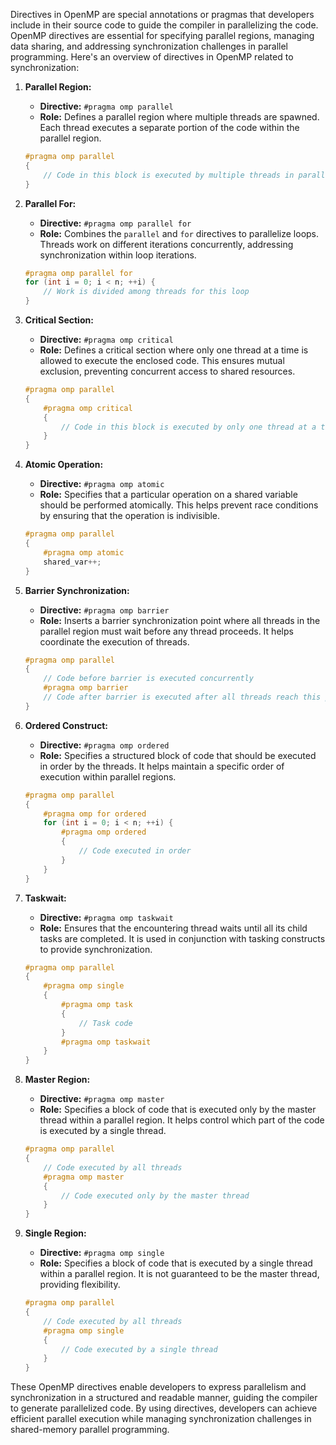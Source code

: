 Directives in OpenMP are special annotations or pragmas that developers include in their source code to guide the compiler in parallelizing the code. OpenMP directives are essential for specifying parallel regions, managing data sharing, and addressing synchronization challenges in parallel programming. Here's an overview of directives in OpenMP related to synchronization:

1. **Parallel Region:**
   - **Directive:** `#pragma omp parallel`
   - **Role:** Defines a parallel region where multiple threads are spawned. Each thread executes a separate portion of the code within the parallel region.

   ```c
   #pragma omp parallel
   {
       // Code in this block is executed by multiple threads in parallel
   }
   ```

2. **Parallel For:**
   - **Directive:** `#pragma omp parallel for`
   - **Role:** Combines the `parallel` and `for` directives to parallelize loops. Threads work on different iterations concurrently, addressing synchronization within loop iterations.

   ```c
   #pragma omp parallel for
   for (int i = 0; i < n; ++i) {
       // Work is divided among threads for this loop
   }
   ```

3. **Critical Section:**
   - **Directive:** `#pragma omp critical`
   - **Role:** Defines a critical section where only one thread at a time is allowed to execute the enclosed code. This ensures mutual exclusion, preventing concurrent access to shared resources.

   ```c
   #pragma omp parallel
   {
       #pragma omp critical
       {
           // Code in this block is executed by only one thread at a time
       }
   }
   ```

4. **Atomic Operation:**
   - **Directive:** `#pragma omp atomic`
   - **Role:** Specifies that a particular operation on a shared variable should be performed atomically. This helps prevent race conditions by ensuring that the operation is indivisible.

   ```c
   #pragma omp parallel
   {
       #pragma omp atomic
       shared_var++;
   }
   ```

5. **Barrier Synchronization:**
   - **Directive:** `#pragma omp barrier`
   - **Role:** Inserts a barrier synchronization point where all threads in the parallel region must wait before any thread proceeds. It helps coordinate the execution of threads.

   ```c
   #pragma omp parallel
   {
       // Code before barrier is executed concurrently
       #pragma omp barrier
       // Code after barrier is executed after all threads reach this point
   }
   ```

6. **Ordered Construct:**
   - **Directive:** `#pragma omp ordered`
   - **Role:** Specifies a structured block of code that should be executed in order by the threads. It helps maintain a specific order of execution within parallel regions.

   ```c
   #pragma omp parallel
   {
       #pragma omp for ordered
       for (int i = 0; i < n; ++i) {
           #pragma omp ordered
           {
               // Code executed in order
           }
       }
   }
   ```

7. **Taskwait:**
   - **Directive:** `#pragma omp taskwait`
   - **Role:** Ensures that the encountering thread waits until all its child tasks are completed. It is used in conjunction with tasking constructs to provide synchronization.

   ```c
   #pragma omp parallel
   {
       #pragma omp single
       {
           #pragma omp task
           {
               // Task code
           }
           #pragma omp taskwait
       }
   }
   ```

8. **Master Region:**
   - **Directive:** `#pragma omp master`
   - **Role:** Specifies a block of code that is executed only by the master thread within a parallel region. It helps control which part of the code is executed by a single thread.

   ```c
   #pragma omp parallel
   {
       // Code executed by all threads
       #pragma omp master
       {
           // Code executed only by the master thread
       }
   }
   ```

9. **Single Region:**
   - **Directive:** `#pragma omp single`
   - **Role:** Specifies a block of code that is executed by a single thread within a parallel region. It is not guaranteed to be the master thread, providing flexibility.

   ```c
   #pragma omp parallel
   {
       // Code executed by all threads
       #pragma omp single
       {
           // Code executed by a single thread
       }
   }
   ```

These OpenMP directives enable developers to express parallelism and synchronization in a structured and readable manner, guiding the compiler to generate parallelized code. By using directives, developers can achieve efficient parallel execution while managing synchronization challenges in shared-memory parallel programming.
